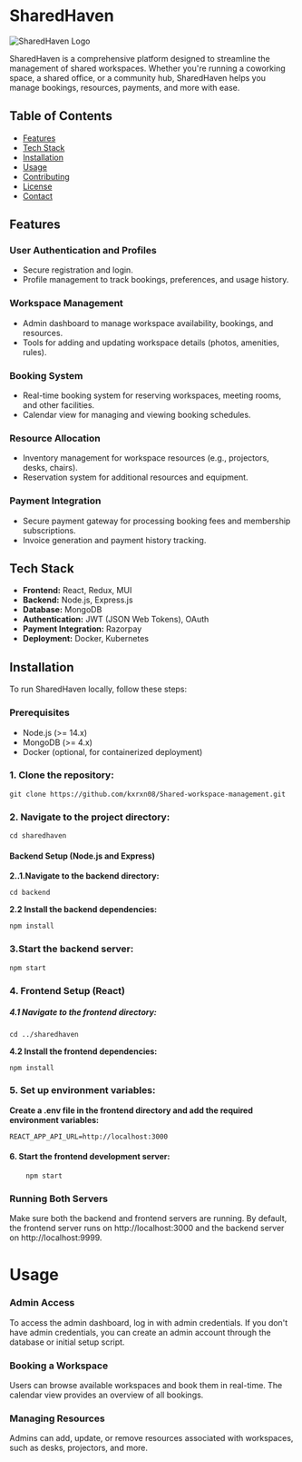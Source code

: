 # SharedHaven

![SharedHaven Logo](https://via.placeholder.com/150) <!-- Replace with your logo URL -->

SharedHaven is a comprehensive platform designed to streamline the management of shared workspaces. Whether you're running a coworking space, a shared office, or a community hub, SharedHaven helps you manage bookings, resources, payments, and more with ease.

## Table of Contents

- [Features](#features)
- [Tech Stack](#tech-stack)
- [Installation](#installation)
- [Usage](#usage)
- [Contributing](#contributing)
- [License](#license)
- [Contact](#contact)

## Features

### User Authentication and Profiles
- Secure registration and login.
- Profile management to track bookings, preferences, and usage history.

### Workspace Management
- Admin dashboard to manage workspace availability, bookings, and resources.
- Tools for adding and updating workspace details (photos, amenities, rules).

### Booking System
- Real-time booking system for reserving workspaces, meeting rooms, and other facilities.
- Calendar view for managing and viewing booking schedules.

### Resource Allocation
- Inventory management for workspace resources (e.g., projectors, desks, chairs).
- Reservation system for additional resources and equipment.

### Payment Integration
- Secure payment gateway for processing booking fees and membership subscriptions.
- Invoice generation and payment history tracking.



## Tech Stack

- **Frontend:** React, Redux, MUI
- **Backend:** Node.js, Express.js
- **Database:** MongoDB
- **Authentication:** JWT (JSON Web Tokens), OAuth
- **Payment Integration:** Razorpay
- **Deployment:** Docker, Kubernetes

## Installation

To run SharedHaven locally, follow these steps:

### Prerequisites

- Node.js (>= 14.x)
- MongoDB (>= 4.x)
- Docker (optional, for containerized deployment)


###  1. **Clone the repository:**
  ```
  git clone https://github.com/kxrxn08/Shared-workspace-management.git
  ```
### 2.  **Navigate to the project directory:**
	
	cd sharedhaven
	
#### **Backend Setup (Node.js and Express)**

**2..1.Navigate to the backend directory:**

	cd backend
	
**2.2 Install the backend dependencies:**

	npm install
### 3.Start the backend server:
	npm start
###  4. Frontend Setup (React)
##### 4.1 Navigate to the frontend directory:

	cd ../sharedhaven


**4.2 Install the frontend dependencies:**

	npm install

### 	5. Set up environment variables:
**Create a .env file in the frontend directory and add the required environment variables:**

	REACT_APP_API_URL=http://localhost:3000

#### 	**6. Start the frontend development server:**
		npm start

### Running Both Servers
Make sure both the backend and frontend servers are running. By default, the frontend server runs on http://localhost:3000 and the backend server on http://localhost:9999.


# Usage
### Admin Access
To access the admin dashboard, log in with admin credentials. If you don't have admin credentials, you can create an admin account through the database or initial setup script.

###  Booking a Workspace
Users can browse available workspaces and book them in real-time. The calendar view provides an overview of all bookings.

### Managing Resources
Admins can add, update, or remove resources associated with workspaces, such as desks, projectors, and more.
